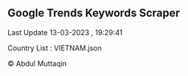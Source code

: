 

## Google Trends Keywords Scraper 
 
Last Update 13-03-2023 , 19:29:41

Country List :
VIETNAM.json



© Abdul Muttaqin 

